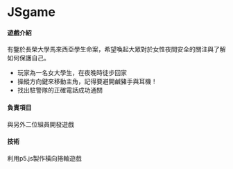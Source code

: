 # JSgame
#### 遊戲介紹

有鑒於長榮大學馬來西亞學生命案，希望喚起大眾對於女性夜間安全的關注與了解如何保護自己。
- 玩家為一名女大學生，在夜晚時徒步回家
- 操縱方向鍵來移動主角，記得要避開鹹豬手與耳機！
- 找出駐警隊的正確電話成功通關

#### 負責項目

與另外二位組員開發遊戲

#### 技術

利用p5.js製作橫向捲軸遊戲
